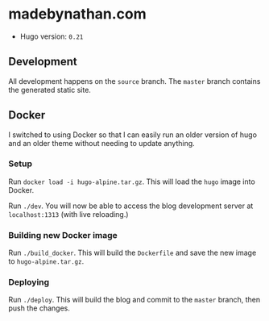 # madebynathan.com

* Hugo version: `0.21`

## Development

All development happens on the `source` branch. The `master` branch contains the generated static site.

## Docker

I switched to using Docker so that I can easily run an older version of hugo and an older theme without needing to update anything.

### Setup

Run `docker load -i hugo-alpine.tar.gz`. This will load the `hugo` image into Docker.

Run `./dev`. You will now be able to access the blog development server at `localhost:1313` (with live reloading.)

### Building new Docker image

Run `./build_docker`. This will build the `Dockerfile` and save the new image to `hugo-alpine.tar.gz`.

### Deploying

Run `./deploy`. This will build the blog and commit to the `master` branch, then push the changes.
